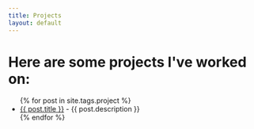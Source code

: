 ```yaml
---
title: Projects
layout: default
---
```


# Here are some projects I've worked on:

<ul>
  {% for post in site.tags.project %}
  <li>
    <a href="{{ post.url }}">{{ post.title }}</a> - {{ post.description }}
  </li>
  {% endfor %}
</ul>

